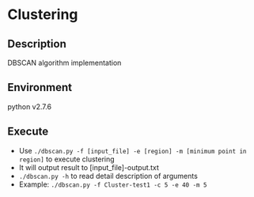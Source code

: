 # Clustering

## Description

DBSCAN algorithm implementation

## Environment

python v2.7.6

## Execute

* Use `./dbscan.py -f [input_file] -e [region] -m [minimum point in region]` to execute clustering
* It will output result to [input_file]-output.txt
* `./dbscan.py -h` to read detail description of arguments
* Example: `./dbscan.py -f Cluster-test1 -c 5 -e 40 -m 5`

